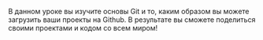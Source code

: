 В данном уроке вы изучите основы Git и то, каким образом вы можете загрузить ваши проекты на Github. В результате вы сможете поделиться своими проектами и кодом со всем миром!
